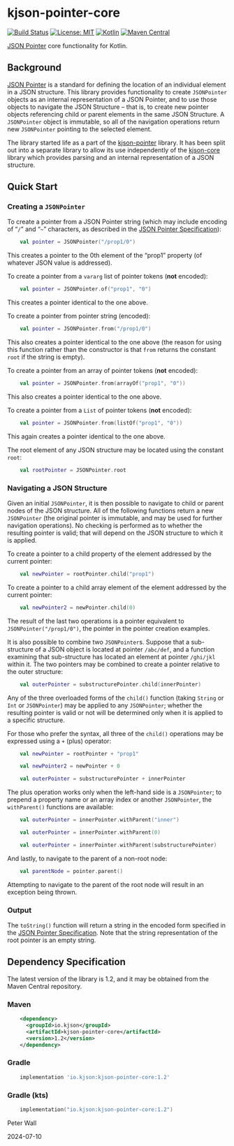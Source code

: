 # kjson-pointer-core

[![Build Status](https://github.com/pwall567/kjson-pointer-core/actions/workflows/build.yml/badge.svg)](https://github.com/pwall567/kjson-pointer-core/actions/workflows/build.yml)
[![License: MIT](https://img.shields.io/badge/License-MIT-yellow.svg)](https://opensource.org/licenses/MIT)
[![Kotlin](https://img.shields.io/static/v1?label=Kotlin&message=v1.9.24&color=7f52ff&logo=kotlin&logoColor=7f52ff)](https://github.com/JetBrains/kotlin/releases/tag/v1.9.24)
[![Maven Central](https://img.shields.io/maven-central/v/io.kjson/kjson-pointer-core?label=Maven%20Central)](https://search.maven.org/search?q=g:%22io.kjson%22%20AND%20a:%22kjson-pointer-core%22)

[JSON Pointer](https://tools.ietf.org/html/rfc6901) core functionality for Kotlin.

## Background

[JSON Pointer](https://tools.ietf.org/html/rfc6901) is a standard for defining the location of an individual element in
a JSON structure.
This library provides functionality to create `JSONPointer` objects as an internal representation of a JSON Pointer, and
to use those objects to navigate the JSON Structure &ndash; that is, to create new pointer objects referencing child or
parent elements in the same JSON Structure.
A `JSONPointer` object is immutable, so all of the navigation operations return new `JSONPointer` pointing to the
selected element.

The library started life as a part of the [kjson-pointer](https://github.com/pwall567/kjson-pointer) library.
It has been split out into a separate library to allow its use independently of the
[kjson-core](https://github.com/pwall567/kjson-core) library which provides parsing and an internal representation of a
JSON structure.



## Quick Start

### Creating a `JSONPointer`

To create a pointer from a JSON Pointer string (which may include encoding of &ldquo;`/`&rdquo; and &ldquo;`~`&rdquo;
characters, as described in the [JSON Pointer Specification](https://tools.ietf.org/html/rfc6901)):
```kotlin
    val pointer = JSONPointer("/prop1/0")
```
This creates a pointer to the 0th element of the &ldquo;prop1&rdquo; property (of whatever JSON value is addressed).

To create a pointer from a `vararg` list of pointer tokens (**not** encoded):
```kotlin
    val pointer = JSONPointer.of("prop1", "0")
```
This creates a pointer identical to the one above.

To create a pointer from pointer string (encoded):
```kotlin
    val pointer = JSONPointer.from("/prop1/0")
```
This also creates a pointer identical to the one above (the reason for using this function rather than the constructor
is that `from` returns the constant `root` if the string is empty).

To create a pointer from an array of pointer tokens (**not** encoded):
```kotlin
    val pointer = JSONPointer.from(arrayOf("prop1", "0"))
```
This also creates a pointer identical to the one above.

To create a pointer from a `List` of pointer tokens (**not** encoded):
```kotlin
    val pointer = JSONPointer.from(listOf("prop1", "0"))
```
This again creates a pointer identical to the one above.

The root element of any JSON structure may be located using the constant `root`:
```kotlin
    val rootPointer = JSONPointer.root
```

### Navigating a JSON Structure

Given an initial `JSONPointer`, it is then possible to navigate to child or parent nodes of the JSON structure.
All of the following functions return a new `JSONPointer` (the original pointer is immutable, and may be used for
further navigation operations).
No checking is performed as to whether the resulting pointer is valid; that will depend on the JSON structure to which
it is applied.

To create a pointer to a child property of the element addressed by the current pointer:
```kotlin
    val newPointer = rootPointer.child("prop1")
```

To create a pointer to a child array element of the element addressed by the current pointer:
```kotlin
    val newPointer2 = newPointer.child(0)
```
The result of the last two operations is a pointer equivalent to `JSONPointer("/prop1/0")`, the pointer in the pointer
creation examples.

It is also possible to combine two `JSONPointer`s.
Suppose that a sub-structure of a JSON object is located at pointer `/abc/def`, and a function examining that
sub-structure has located an element at pointer `/ghi/jkl` within it.
The two pointers may be combined to create a pointer relative to the outer structure:
```kotlin
    val outerPointer = substructurePointer.child(innerPointer)
```

Any of the three overloaded forms of the `child()` function (taking `String` or `Int` or `JSONPointer`) may be applied
to any `JSONPointer`; whether the resulting pointer is valid or not will be determined only when it is applied to a
specific structure.

For those who prefer the syntax, all three of the `child()` operations may be expressed using a `+` (plus) operator:
```kotlin
    val newPointer = rootPointer + "prop1"
```
```kotlin
    val newPointer2 = newPointer + 0
```
```kotlin
    val outerPointer = substructurePointer + innerPointer
```

The plus operation works only when the left-hand side is a `JSONPointer`; to prepend a property name or an array index
or another `JSONPointer`, the `withParent()` functions are available:
```kotlin
    val outerPointer = innerPointer.withParent("inner")
```
```kotlin
    val outerPointer = innerPointer.withParent(0)
```
```kotlin
    val outerPointer = innerPointer.withParent(substructurePointer)
```

And lastly, to navigate to the parent of a non-root node:
```kotlin
    val parentNode = pointer.parent()
```
Attempting to navigate to the parent of the root node will result in an exception being thrown.


### Output

The `toString()` function will return a string in the encoded form specified in the
[JSON Pointer Specification](https://tools.ietf.org/html/rfc6901).
Note that the string representation of the root pointer is an empty string.



## Dependency Specification

The latest version of the library is 1.2, and it may be obtained from the Maven Central repository.

### Maven
```xml
    <dependency>
      <groupId>io.kjson</groupId>
      <artifactId>kjson-pointer-core</artifactId>
      <version>1.2</version>
    </dependency>
```
### Gradle
```groovy
    implementation 'io.kjson:kjson-pointer-core:1.2'
```
### Gradle (kts)
```kotlin
    implementation("io.kjson:kjson-pointer-core:1.2")
```

Peter Wall

2024-07-10
